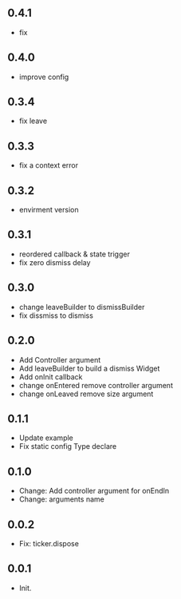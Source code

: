 
## 0.4.1
* fix

## 0.4.0
* improve config

## 0.3.4
* fix leave

## 0.3.3
* fix a context error

## 0.3.2
* envirment version

## 0.3.1
* reordered callback & state trigger
* fix zero dismiss delay

## 0.3.0
* change leaveBuilder to dismissBuilder
* fix dissmiss to dismiss

## 0.2.0
* Add Controller argument
* Add leaveBuilder to build a dismiss Widget
* Add onInit callback
* change onEntered remove controller argument
* change onLeaved remove size argument

## 0.1.1
* Update example
* Fix static config Type declare

## 0.1.0
* Change: Add controller argument for onEndIn
* Change: arguments name

## 0.0.2

* Fix: ticker.dispose

## 0.0.1

* Init.
